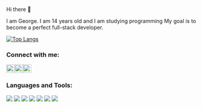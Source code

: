 Hi there 👋

<p>
I am George. I am 14 years old and I am studying programming My goal is to become a perfect full-stack developer.
</p>

[![Top Langs](https://github-readme-stats.vercel.app/api/top-langs/?username=giorgi200706&layout=compact)](https://github.com/giorgi200706/github-readme-stats)

<h3>
  Connect with me:
</h3>
<div style="display: flex;"> 
  <img style=" width: 22px;" src="https://cdn.jsdelivr.net/npm/simple-icons@v3/icons/facebook.svg" href="https://www.facebook.com/tchanturia.gio/">
  <img style=" width: 22px;" src="https://cdn.jsdelivr.net/npm/simple-icons@v3/icons/twitter.svg" href="https://twitter.com/george_tch">
  <img style=" width: 22px;" src="https://cdn.jsdelivr.net/npm/simple-icons@v3/icons/instagram.svg" href= "https://www.instagram.com/giorgi.tch_/">
</div>

<h3>
  Languages and Tools:
</h3>

![](https://img.shields.io/badge/-Visual-Studio-Code-#007ACC?logo=visual-studio-code&logoColor=fff)
![](https://img.shields.io/badge/-C++-00599C?logo=c++&logoColor=fff)
![](https://img.shields.io/badge/-PYTHON-776AB?logo=python&logoColor=fff)
![](https://img.shields.io/badge/-FLASK-000000?logo=flask&logoColor=fff)
![](https://img.shields.io/badge/-HTML-e34f26?logo=html5&logoColor=fff)
![](https://img.shields.io/badge/-CSS-1572B6?logo=css&logoColor=fff)
![](https://img.shields.io/badge/-SASS-CC6699?logo=scss&logoColor=fff)


